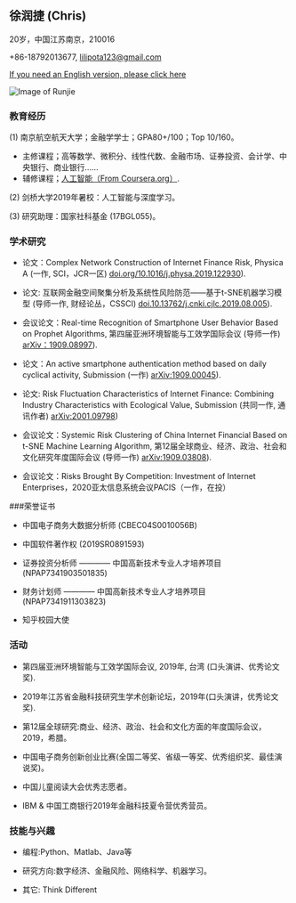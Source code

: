 ## 徐润捷 (Chris)

20岁，中国江苏南京，210016 

+86-18792013677, lilipota123@gmail.com 

 [If you need an English version, please click here](https://chris-runjie.github.io)

![Image of Runjie](https://Chris-Runjie.github.io/Runjie1.jpg)

### 教育经历

(1) 南京航空航天大学；金融学学士；GPA80+/100；Top 10/160。

* 主修课程；高等数学、微积分、线性代数、金融市场、证券投资、会计学、中央银行、商业银行……
* 辅修课程；[人工智能（From Coursera.org）](https://www.coursera.org/account/accomplishments/certificate/LJURD5379BZA).

(2) 剑桥大学2019年暑校：人工智能与深度学习。

(3) 研究助理：国家社科基金 (17BGL055)。

### 学术研究

* 论文：Complex Network Construction of Internet Finance Risk, Physica A (一作, SCI，JCR一区)
[doi.org/10.1016/j.physa.2019.122930](https://www.sciencedirect.com/science/article/pii/S0378437119316619)).

* 论文: 互联网金融空间聚集分析及系统性风险防范——基于t-SNE机器学习模型 (导师一作, 财经论丛，CSSCI)
[doi.10.13762/j.cnki.cjlc.2019.08.005](https://kns.cnki.net/KCMS/detail/detail.aspx?dbcode=CJFQ&dbname=CJFDLAST2019&filename=CJLC201908007&v=MDc0NDk5ak1wNDlGWTRSOGVYMUx1eFlTN0RoMVQzcVRyV00xRnJDVVI3cWZadVZ2RnlIbVU3L0JKaWZIYmJHNEg=)).

* 会议论文：Real-time Recognition of Smartphone User Behavior Based on Prophet Algorithms, 第四届亚洲环境智能与工效学国际会议 (导师一作)
[arXiv：1909.08997](https://arxiv.org/abs/1909.08997)).

* 论文：An active smartphone authentication method based on daily cyclical activity, Submission (一作)
[arXiv:1909.00045](https://arxiv.org/abs/1909.00045)).

* 论文: Risk Fluctuation Characteristics of Internet Finance: Combining Industry Characteristics with Ecological Value, Submission (共同一作, 通讯作者)
[arXiv:2001.09798](https://arxiv.org/abs/2001.09798))

* 会议论文：Systemic Risk Clustering of China Internet Financial Based on t-SNE Machine Learning Algorithm, 第12届全球商业、经济、政治、社会和文化研究年度国际会议 (导师一作)
[arXiv:1909.03808](https://arxiv.org/abs/1909.03808)).

* 会议论文：Risks Brought By Competition: Investment of Internet Enterprises，2020亚太信息系统会议PACIS（一作，在投）

###荣誉证书

* 中国电子商务大数据分析师 (CBEC04S0010056B)

* 中国软件著作权 (2019SR0891593)

* 证券投资分析师 ———— 中国高新技术专业人才培养项目 (NPAP7341903501835)

* 财务计划师 ———— 中国高新技术专业人才培养项目 (NPAP7341911303823)

* 知乎校园大使

### 活动

* 第四届亚洲环境智能与工效学国际会议, 2019年, 台湾 (口头演讲、优秀论文奖).

* 2019年江苏省金融科技研究生学术创新论坛，2019年(口头演讲，优秀论文奖).

* 第12届全球研究:商业、经济、政治、社会和文化方面的年度国际会议，2019，希腊。

* 中国电子商务创新创业比赛(全国二等奖、省级一等奖、优秀组织奖、最佳演说奖)。

* 中国儿童阅读大会优秀志愿者。

* IBM & 中国工商银行2019年金融科技夏令营优秀营员。

### 技能与兴趣

* 编程:Python、Matlab、Java等

* 研究方向:数字经济、金融风险、网络科学、机器学习。

* 其它: Think Different
